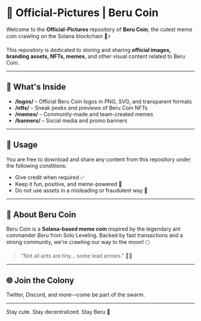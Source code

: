 # 🐜 Official-Pictures | Beru Coin

Welcome to the **Official-Pictures** repository of **Beru Coin**, the cutest meme coin crawling on the Solana blockchain 🐜⚡

This repository is dedicated to storing and sharing **official images, branding assets, NFTs, memes**, and other visual content related to Beru Coin.

---

## 📂 What's Inside

- **/logos/** – Official Beru Coin logos in PNG, SVG, and transparent formats  
- **/nfts/** – Sneak peeks and previews of Beru Coin NFTs  
- **/memes/** – Community-made and team-created memes  
- **/banners/** – Social media and promo banners  

---

## 🧾 Usage

You are free to download and share any content from this repository under the following conditions:

- Give credit when required ✅  
- Keep it fun, positive, and meme-powered 🧠  
- Do not use assets in a misleading or fraudulent way 🚫  

---

## 🐜 About Beru Coin

Beru Coin is a **Solana-based meme coin** inspired by the legendary ant commander *Beru* from Solo Leveling. Backed by fast transactions and a strong community, we're crawling our way to the moon! 🌕

> "Not all ants are tiny... some lead armies." 🐜👑

---

## 🌐 Join the Colony

Twitter, Discord, and more—come be part of the swarm.

---

Stay cute. Stay decentralized. Stay Beru 🖤
